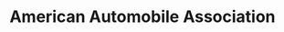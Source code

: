 ---
title: "American Automobile Association"
url: /wood-village/american-automobile-association/
shop: Reisebüro
---